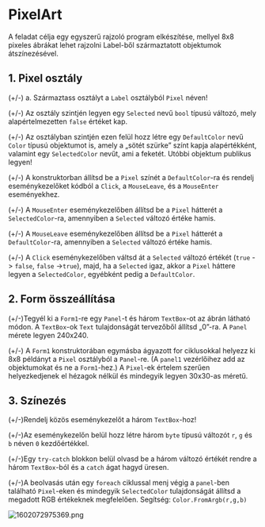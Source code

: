 # PixelArt
A feladat célja egy egyszerű rajzoló program elkészítése, mellyel 8x8 pixeles ábrákat lehet rajzolni Label-ből származtatott objektumok átszínezésével.
 
## 1. Pixel osztály

(+/-) a.	Származtass osztályt a `Label` osztályból `Pixel` néven!

(+/-) Az osztály szintjén legyen egy `Selected` nevű `bool` típusú változó, mely alapértelmezetten `false` értéket kap. 

(+/-) Az osztályban szintjén ezen felül hozz létre egy `DefaultColor` nevű `Color` típusú objektumot is, amely a „sötét szürke” színt kapja alapértékként, valamint egy `SelectedColor` nevűt, ami a feketét. Utóbbi objektum publikus legyen!

(+/-) A konstruktorban állítsd be a `Pixel` színét a `DefaultColor`-ra és rendelj eseménykezelőket kódból a `Click`, a `MouseLeave`, és a `MouseEnter` eseményekhez.

(+/-) A `MouseEnter` eseménykezelőben állítsd be a `Pixel` hátterét a `SelectedColor`-ra, amennyiben a `Selected` változó értéke hamis.

(+/-) A `MouseLeave` eseménykezelőben állítsd be a `Pixel` hátterét a `DefaultColor`-ra, amennyiben a `Selected` változó értéke hamis.

(+/-) A `Click` eseménykezelőben váltsd át a `Selected` változó értékét (`true` -> `false`, `false` ->`true`), majd, ha a `Selected` igaz, akkor a `Pixel` háttere legyen a `SelectedColor`, egyébként pedig a `DefaultColor`. 

## 2.	 Form összeállítása

(+/-)Tegyél ki a `Form1`-re egy `Panel`-t és három `TextBox`-ot az ábrán látható módon. A `TextBox`-ok `Text` tulajdonságát tervezőből állítsd „0”-ra. A `Panel` mérete legyen 240x240. 

(+/-) A `Form1` konstruktorában egymásba ágyazott for ciklusokkal helyezz ki 8x8 példányt a `Pixel` osztályból a `Panel`-re. (A `panel1` vezérlőihez add az objektumokat és ne a `Form1`-hez.) A `Pixel`-ek értelem szerűen helyezkedjenek el hézagok nélkül és mindegyik legyen 30x30-as méretű. 

## 3. Színezés

(+/-)Rendelj közös eseménykezelőt a három `TextBox`-hoz!

(+/-)Az eseménykezelőn belül hozz létre három `byte` típusú változót `r`, `g` és `b` néven `0` kezdőértékkel.

(+/-)Egy `try-catch` blokkon belül olvasd be a három változó értékét rendre a három `TextBox`-ból és a `catch` ágat hagyd üresen. 

(+/-)A beolvasás után egy `foreach` ciklussal menj végig a `panel`-ben található `Pixel`-eken és mindegyik `SelectedColor` tulajdonságát állítsd a megadott RGB értékeknek megfelelően. Segítség: `Color.FromArgb(r,g,b)`

![1602072975369.png](../../images/1602072975369.png)
